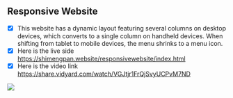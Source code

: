 ## Responsive Website
- [X] This website has a dynamic layout featuring several columns on desktop devices, which converts to a single column on handheld devices. When shifting from tablet to mobile devices, the menu shrinks to a menu icon.
- [X] Here is the live side https://shimengpan.website/responsivewebsite/index.html
- [X] Here is the video link https://share.vidyard.com/watch/VGJtjr1FrQjSvyUCPvM7ND
<img src="images/overall.jpg" />